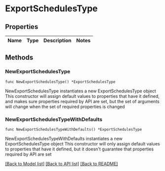 # ExportSchedulesType

## Properties

Name | Type | Description | Notes
------------ | ------------- | ------------- | -------------

## Methods

### NewExportSchedulesType

`func NewExportSchedulesType() *ExportSchedulesType`

NewExportSchedulesType instantiates a new ExportSchedulesType object
This constructor will assign default values to properties that have it defined,
and makes sure properties required by API are set, but the set of arguments
will change when the set of required properties is changed

### NewExportSchedulesTypeWithDefaults

`func NewExportSchedulesTypeWithDefaults() *ExportSchedulesType`

NewExportSchedulesTypeWithDefaults instantiates a new ExportSchedulesType object
This constructor will only assign default values to properties that have it defined,
but it doesn't guarantee that properties required by API are set


[[Back to Model list]](../README.md#documentation-for-models) [[Back to API list]](../README.md#documentation-for-api-endpoints) [[Back to README]](../README.md)


